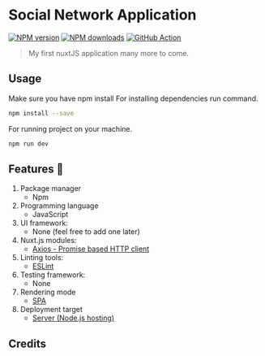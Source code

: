 # Social Network Application

[![NPM version](https://img.shields.io/npm/v/create-nuxt-app.svg?style=flat)](https://npmjs.com/package/create-nuxt-app)
[![NPM downloads](https://img.shields.io/npm/dm/create-nuxt-app.svg?style=flat)](https://npmjs.com/package/create-nuxt-app)
[![GitHub Action](https://github.com/nuxt/create-nuxt-app/workflows/ci/badge.svg?branch=master)](https://github.com/nuxt/create-nuxt-app/actions?query=branch%3Amaster++)

> My first nuxtJS application many more to come.

## Usage
Make sure you have npm install
For installing dependencies run command.
```bash
npm install --save
```
For running project on your machine.
```bash
npm run dev
```

## Features :tada:

1. Package manager
    - Npm
1. Programming language
    - JavaScript
1. UI framework:
    - None (feel free to add one later)
1. Nuxt.js modules:
    - [Axios - Promise based HTTP client](https://github.com/nuxt-community/axios-module)
1. Linting tools:
    - [ESLint](https://github.com/nuxt/eslint-config)
1. Testing framework:
    - None
1. Rendering mode
    - [SPA](https://nuxtjs.org/docs/features/rendering-modes#client-side-rendering-only)
1. Deployment target
    - [Server (Node.js hosting)](https://nuxtjs.org/docs/configuration-glossary/configuration-target)

## Credits
